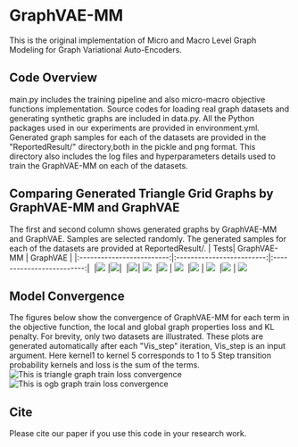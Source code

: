 # GraphVAE-MM
This is the original implementation of Micro and Macro Level Graph Modeling for Graph Variational Auto-Encoders.

## Code Overview
main.py includes the training pipeline and also micro-macro objective functions implementation. Source codes for loading real graph datasets and generating synthetic graphs are included in data.py. All the Python packages used in our experiments are provided in environment.yml. Generated graph samples for each of the datasets are provided in the "ReportedResult/" directory,both in the pickle and png format. This directory also includes the log files and hyperparameters details used to train the GraphVAE-MM on each of the datasets.

## Comparing Generated **Triangle Grid** Graphs by GraphVAE-MM and GraphVAE
The first and second column shows generated graphs by GraphVAE-MM and GraphVAE. Samples are selected randomly. The generated samples for each of the datasets are provided at ReportedResult/.
| Tests| GraphVAE-MM             |  GraphVAE |
|:-------------------------:|:-------------------------:|:-------------------------:|
![]() |![](https://github.com/kiarashza/GraphVAE-MM/blob/master/ReportedResult/MMD_AvePool_FC_triangular_grid_graphGeneration_KernelAugmentedWithTotalNumberOfTrianglesBFSTrue200001652199375.4136705/01710triangular_grid_ConnectedComponnents.png) |![](https://github.com/GraphVAE-MM/GraphVAE-MM/blob/main/ReportedResult/MMD_AvePool_FC_triangular_grid_graphGeneration_kipfBFSTrue200001651972897.5996404/121500triangular_grid_ConnectedComponnents.png)|
![]() |![](https://github.com/GraphVAE-MM/GraphVAE-MM/blob/main/ReportedResult/MMD_AvePool_FC_triangular_grid_graphGeneration_KernelAugmentedWithTotalNumberOfTrianglesBFSTrue200001652199375.4136705/01810triangular_grid_ConnectedComponnents.png)| ![](https://github.com/GraphVAE-MM/GraphVAE-MM/blob/main/ReportedResult/MMD_AvePool_FC_triangular_grid_graphGeneration_kipfBFSTrue200001651972897.5996404/01810triangular_grid_ConnectedComponnents.png)
![]() |![](https://github.com/GraphVAE-MM/GraphVAE-MM/blob/main/ReportedResult/MMD_AvePool_FC_triangular_grid_graphGeneration_KernelAugmentedWithTotalNumberOfTrianglesBFSTrue200001652199375.4136705/12720triangular_grid_ConnectedComponnents.png) | ![](https://github.com/GraphVAE-MM/GraphVAE-MM/blob/main/ReportedResult/MMD_AvePool_FC_triangular_grid_graphGeneration_kipfBFSTrue200001651972897.5996404/101040triangular_grid_ConnectedComponnents.png)
![]() |![](https://github.com/GraphVAE-MM/GraphVAE-MM/blob/main/ReportedResult/MMD_AvePool_FC_triangular_grid_graphGeneration_KernelAugmentedWithTotalNumberOfTrianglesBFSTrue200001652199375.4136705/101040triangular_grid_ConnectedComponnents.png) | ![](https://github.com/GraphVAE-MM/GraphVAE-MM/blob/main/ReportedResult/MMD_AvePool_FC_triangular_grid_graphGeneration_kipfBFSTrue200001651972897.5996404/101170triangular_grid_ConnectedComponnents.png)
![]() |![](https://github.com/GraphVAE-MM/GraphVAE-MM/blob/main/ReportedResult/MMD_AvePool_FC_triangular_grid_graphGeneration_KernelAugmentedWithTotalNumberOfTrianglesBFSTrue200001652199375.4136705/16910triangular_grid_ConnectedComponnents.png) | ![](https://github.com/GraphVAE-MM/GraphVAE-MM/blob/main/ReportedResult/MMD_AvePool_FC_triangular_grid_graphGeneration_kipfBFSTrue200001651972897.5996404/111020triangular_grid_ConnectedComponnents.png)


## Model Convergence
The figures below show the convergence of GraphVAE-MM for each term in the objective function,  the local and global graph properties loss and KL penalty. For brevity, only two datasets are illustrated. These plots are generated automatically after each "Vis_step" iteration, Vis_step is an input argument. Here kernel1 to kernel 5 corresponds to 1 to 5 Step transition probability kernels and loss is the sum of the terms. 
![This is triangle graph train loss convergence](https://github.com/GraphVAE-MM/blob/main/Concerge_triangle.png)
![This is ogb graph train loss convergence](https://github.com/GraphVAE-MM//blob/main/Concerge_ogb.png](https://github.com/kiarashza/GraphVAE-MM/blob/master/ReportedResult/MMD_AvePool_FC_ogbg-molbbbp_graphGeneration_KernelAugmentedWithTotalNumberOfTrianglesBFSTrue100001651544336.7176464/KernelVGAE_log_plot.png))



## Cite
Please cite our paper if you use this code in your research work.

